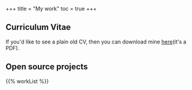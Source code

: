 +++
title = "My work"
toc = true
+++

## Curriculum Vitae

If you'd like to see a plain old CV, then you can download mine [here](/cv.pdf)(it's a PDF).

## Open source projects

{{% workList %}}
